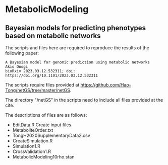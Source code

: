 # MetabolicModeling
## Bayesian models for predicting phenotypes based on metabolic networks
The scripts and files here are required to reproduce the results of the following paper:

	A Bayesian model for genomic prediction using metabolic networks
	Akio Onogi
	bioRxiv 2023.03.12.532311; doi: https://doi.org/10.1101/2023.03.12.532311

The scripts require files provided at https://github.com/Hao-Tong/netGS/tree/master/netGS.

The directory "/netGS" in the scripts need to include all files provided at the cite.

The descriptions of files are as follows:

- EditData.R
  Create input files 
- MetaboliteOrder.txt
- TongH2020SupplementaryData2.csv
- CreateSimulation.R
- Simulation1.R
- CrossValidation1.R
- MetabolicModeling10rho.stan
